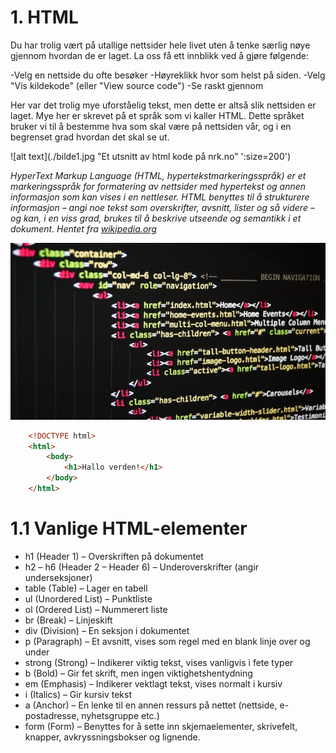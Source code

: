 # 1. HTML

Du har trolig vært på utallige nettsider hele livet uten å tenke særlig nøye gjennom hvordan de er laget. La oss få ett innblikk ved å gjøre følgende:

-Velg en nettside du ofte besøker
-Høyreklikk hvor som helst på siden.
-Velg "Vis kildekode" (eller "View source code")
-Se raskt gjennom

Her var det trolig mye uforståelig tekst, men dette er altså slik nettsiden er laget. Mye her er skrevet på et språk som vi kaller HTML. Dette språket bruker vi til å bestemme hva som skal være på nettsiden vår, og i en begrenset grad hvordan det skal se ut.

![alt text](./bilde1.jpg "Et utsnitt av html kode på nrk.no" ':size=200')



_HyperText Markup Language (HTML, hypertekstmarkeringsspråk) er et markeringsspråk for formatering av nettsider med hypertekst og annen informasjon som kan vises i en nettleser.
HTML benyttes til å strukturere informasjon – angi noe tekst som overskrifter, avsnitt, lister og så videre – og kan, i en viss grad, brukes til å beskrive utseende og semantikk i et dokument.
Hentet fra [wikipedia.org](https://no.wikipedia.org/wiki/HTML)_

![alt text](./bilde.jpg "Bildetekst")

```HTML
    <!DOCTYPE html>
    <html>
        <body>
            <h1>Hallo verden!</h1>
        </body>
    </html>
```

# 1.1 Vanlige HTML-elementer

- h1 (Header 1) – Overskriften på dokumentet
- h2 – h6 (Header 2 – Header 6) – Underoverskrifter (angir underseksjoner)
- table (Table) – Lager en tabell
- ul (Unordered List) – Punktliste
- ol (Ordered List) – Nummerert liste
- br (Break) – Linjeskift
- div (Division) – En seksjon i dokumentet
- p (Paragraph) – Et avsnitt, vises som regel med en blank linje over og under
- strong (Strong) – Indikerer viktig tekst, vises vanligvis i fete typer
- b (Bold) – Gir fet skrift, men ingen viktighetshentydning
- em (Emphasis) – Indikerer vektlagt tekst, vises normalt i kursiv
- i (Italics) – Gir kursiv tekst
- a (Anchor) – En lenke til en annen ressurs på nettet (nettside, e-postadresse, nyhetsgruppe etc.)
- form (Form) – Benyttes for å sette inn skjemaelementer, skrivefelt, knapper, avkryssningsbokser og lignende.

